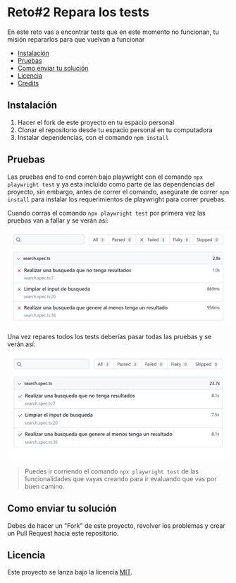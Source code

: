 # Reto#2 Repara los tests

En este reto vas a encontrar tests que en este momento no funcionan, tu misión repararlos para que vuelvan a funcionar

- [Instalación](#instalación)
- [Pruebas](#pruebas)
- [Como enviar tu solución](#como-enviar-tu-solución)
- [Licencia](#licencia)
- [Credits](#credits)

## Instalación

1. Hacer el fork de este proyecto en tu espacio personal
1. Clonar el repositorio desde tu espacio personal en tu computadora
1. Instalar dependencias, con el comando `npm install`

## Pruebas

Las pruebas end to end corren bajo playwright con el comando `npx playwright test` y ya esta incluido como parte de las dependencias del proyecto, sin embargo, antes de correr el comando, asegúrate de correr `npm install` para instalar los requerimientos de playwright para correr pruebas.

Cuando corras el comando `npx playwright test` por primera vez las pruebas van a fallar y se verán así:

![failed](./screenshots/failed.png)

Una vez repares todos los tests deberías pasar todas las pruebas y se verán así:

![success](./screenshots/success.png)

> Puedes ir corriendo el comando `npx playwright test` de las funcionalidades que vayas creando para ir evaluando que vas por buen camino.

## Como enviar tu solución

Debes de hacer un "Fork" de este proyecto, revolver los problemas y crear un Pull Request hacia este repositorio.

## Licencia

Este proyecto se lanza bajo la licencia [MIT](https://opensource.org/licenses/MIT).
